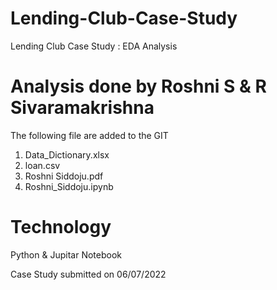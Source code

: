 # Lending-Club-Case-Study
Lending Club Case Study : EDA Analysis

# Analysis done by Roshni S & R Sivaramakrishna
The following file are added to the GIT

1. Data_Dictionary.xlsx
2. loan.csv
3. Roshni Siddoju.pdf
4. Roshni_Siddoju.ipynb


# Technology
Python & Jupitar Notebook 

Case Study submitted on 06/07/2022